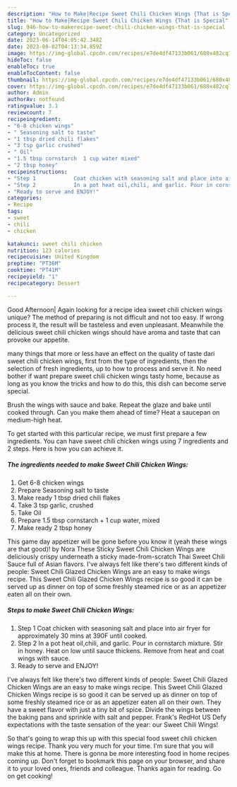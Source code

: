 ```yaml
---
description: "How to Make|Recipe Sweet Chili Chicken Wings {That is Special"
title: "How to Make|Recipe Sweet Chili Chicken Wings {That is Special"
slug: 946-how-to-makerecipe-sweet-chili-chicken-wings-that-is-special
category: Uncategorized
date: 2023-06-14T04:05:42.348Z
date: 2023-08-02T04:13:34.859Z
image: https://img-global.cpcdn.com/recipes/e7de4df47133b061/680x482cq70/sweet-chili-chicken-wings-recipe-main-photo.jpg
hideToc: false
enableToc: true
enableTocContent: false
thumbnail: https://img-global.cpcdn.com/recipes/e7de4df47133b061/680x482cq70/sweet-chili-chicken-wings-recipe-main-photo.jpg
cover: https://img-global.cpcdn.com/recipes/e7de4df47133b061/680x482cq70/sweet-chili-chicken-wings-recipe-main-photo.jpg
author: Admin
authorAv: notfound
ratingvalue: 3.1
reviewcount: 7
recipeingredient:
- "6-8 chicken wings"
- " Seasoning salt to taste"
- "1 tbsp dried chili flakes"
- "3 tsp garlic crushed"
- " Oil"
- "1.5 tbsp cornstarch  1 cup water mixed"
- "2 tbsp honey"
recipeinstructions:
- "Step 1            Coat chicken with seasoning salt and place into air fryer for approximately 30 mins at 390F until cooked."
- "Step 2            In a pot heat oil,chili, and garlic. Pour in cornstarch mixture. Stir in honey. Heat on low until sauce thickens. Remove from heat and coat wings with sauce."
- "Ready to serve and ENJOY!"
categories:
- Recipe
tags:
- sweet
- chili
- chicken

katakunci: sweet chili chicken 
nutrition: 123 calories
recipecuisine: United Kingdom
preptime: "PT36M"
cooktime: "PT41M"
recipeyield: "1"
recipecategory: Dessert

---
```



Good Afternoon| Again looking for a recipe idea sweet chili chicken wings unique? The method of preparing is not difficult and not too easy. If wrong process it, the result will be tasteless and even unpleasant. Meanwhile the delicious sweet chili chicken wings should have aroma and taste that can provoke our appetite.






many things that more or less have an effect on the quality of taste dari sweet chili chicken wings, first from the type of ingredients, then the selection of fresh ingredients, up to how to process and serve it. No need bother if want prepare sweet chili chicken wings tasty home, because as long as you know the tricks and how to do this, this dish can become serve special.


Brush the wings with sauce and bake. Repeat the glaze and bake until cooked through. Can you make them ahead of time? Heat a saucepan on medium-high heat.


To get started with this particular recipe, we must first prepare a few ingredients. You can have sweet chili chicken wings using 7 ingredients and 2 steps. Here is how you can achieve it.

<!--inarticleads1-->

##### The ingredients needed to make Sweet Chili Chicken Wings:

1. Get 6-8 chicken wings
1. Prepare  Seasoning salt to taste
1. Make ready 1 tbsp dried chili flakes
1. Take 3 tsp garlic, crushed
1. Take  Oil
1. Prepare 1.5 tbsp cornstarch + 1 cup water, mixed
1. Make ready 2 tbsp honey


This game day appetizer will be gone before you know it (yeah these wings are that good)! by Nora These Sticky Sweet Chili Chicken Wings are deliciously crispy underneath a sticky made-from-scratch Thai Sweet Chili Sauce full of Asian flavors. I&#39;ve always felt like there&#39;s two different kinds of people: Sweet Chili Glazed Chicken Wings are an easy to make wings recipe. This Sweet Chili Glazed Chicken Wings recipe is so good it can be served up as dinner on top of some freshly steamed rice or as an appetizer eaten all on their own. 

<!--inarticleads2-->

##### Steps to make Sweet Chili Chicken Wings:

1. Step 1            Coat chicken with seasoning salt and place into air fryer for approximately 30 mins at 390F until cooked.
1. Step 2            In a pot heat oil,chili, and garlic. Pour in cornstarch mixture. Stir in honey. Heat on low until sauce thickens. Remove from heat and coat wings with sauce.
1. Ready to serve and ENJOY!

I&#39;ve always felt like there&#39;s two different kinds of people: Sweet Chili Glazed Chicken Wings are an easy to make wings recipe. This Sweet Chili Glazed Chicken Wings recipe is so good it can be served up as dinner on top of some freshly steamed rice or as an appetizer eaten all on their own. They have a sweet flavor with just a tiny bit of spice. Divide the wings between the baking pans and sprinkle with salt and pepper. Frank&#39;s RedHot US Defy expectations with the taste sensation of the year: our Sweet Chili Wings! 

So that's going to wrap this up with this special food sweet chili chicken wings recipe. Thank you very much for your time. I'm sure that you will make this at home. There is gonna be more interesting food in home recipes coming up. Don't forget to bookmark this page on your browser, and share it to your loved ones, friends and colleague. Thanks again for reading. Go on get cooking!
